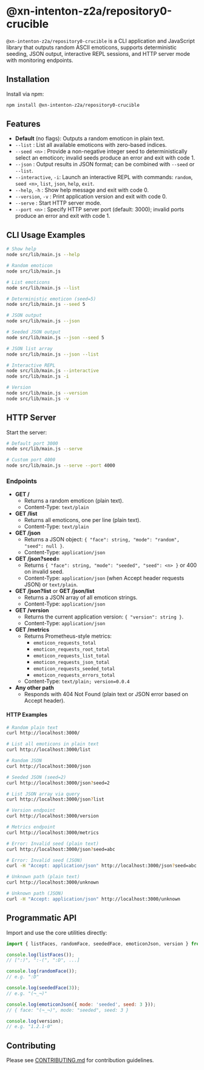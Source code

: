 # @xn-intenton-z2a/repository0-crucible

`@xn-intenton-z2a/repository0-crucible` is a CLI application and JavaScript library that outputs random ASCII emoticons, supports deterministic seeding, JSON output, interactive REPL sessions, and HTTP server mode with monitoring endpoints.

## Installation

Install via npm:

```bash
npm install @xn-intenton-z2a/repository0-crucible
```

## Features

- **Default** (no flags): Outputs a random emoticon in plain text.
- `--list`             : List all available emoticons with zero-based indices.
- `--seed <n>`         : Provide a non-negative integer seed to deterministically select an emoticon; invalid seeds produce an error and exit with code 1.
- `--json`             : Output results in JSON format; can be combined with `--seed` or `--list`.
- `--interactive`, `-i`: Launch an interactive REPL with commands: `random`, `seed <n>`, `list`, `json`, `help`, `exit`.
- `--help`, `-h`       : Show help message and exit with code 0.
- `--version`, `-v`    : Print application version and exit with code 0.
- `--serve`            : Start HTTP server mode.
- `--port <n>`         : Specify HTTP server port (default: 3000); invalid ports produce an error and exit with code 1.

## CLI Usage Examples

```bash
# Show help
node src/lib/main.js --help

# Random emoticon
node src/lib/main.js

# List emoticons
node src/lib/main.js --list

# Deterministic emoticon (seed=5)
node src/lib/main.js --seed 5

# JSON output
node src/lib/main.js --json

# Seeded JSON output
node src/lib/main.js --json --seed 5

# JSON list array
node src/lib/main.js --json --list

# Interactive REPL
node src/lib/main.js --interactive
node src/lib/main.js -i

# Version
node src/lib/main.js --version
node src/lib/main.js -v
``` 

## HTTP Server

Start the server:

```bash
# Default port 3000
node src/lib/main.js --serve

# Custom port 4000
node src/lib/main.js --serve --port 4000
```

### Endpoints

- **GET /**
  - Returns a random emoticon (plain text).
  - Content-Type: `text/plain`
- **GET /list**
  - Returns all emoticons, one per line (plain text).
  - Content-Type: `text/plain`
- **GET /json**
  - Returns a JSON object: `{ "face": string, "mode": "random", "seed": null }`.
  - Content-Type: `application/json`
- **GET /json?seed=<n>**
  - Returns `{ "face": string, "mode": "seeded", "seed": <n> }` or 400 on invalid seed.
  - Content-Type: `application/json` (when Accept header requests JSON) or `text/plain`.
- **GET /json?list** or **GET /json/list**
  - Returns a JSON array of all emoticon strings.
  - Content-Type: `application/json`
- **GET /version**
  - Returns the current application version: `{ "version": string }`.
  - Content-Type: `application/json`
- **GET /metrics**
  - Returns Prometheus-style metrics:
    - `emoticon_requests_total`
    - `emoticon_requests_root_total`
    - `emoticon_requests_list_total`
    - `emoticon_requests_json_total`
    - `emoticon_requests_seeded_total`
    - `emoticon_requests_errors_total`
  - Content-Type: `text/plain; version=0.0.4`
- **Any other path**
  - Responds with 404 Not Found (plain text or JSON error based on Accept header).

#### HTTP Examples

```bash
# Random plain text
curl http://localhost:3000/

# List all emoticons in plain text
curl http://localhost:3000/list

# Random JSON
curl http://localhost:3000/json

# Seeded JSON (seed=2)
curl http://localhost:3000/json?seed=2

# List JSON array via query
curl http://localhost:3000/json?list

# Version endpoint
curl http://localhost:3000/version

# Metrics endpoint
curl http://localhost:3000/metrics

# Error: Invalid seed (plain text)
curl http://localhost:3000/json?seed=abc

# Error: Invalid seed (JSON)
curl -H "Accept: application/json" http://localhost:3000/json?seed=abc

# Unknown path (plain text)
curl http://localhost:3000/unknown

# Unknown path (JSON)
curl -H "Accept: application/json" http://localhost:3000/unknown
``` 

## Programmatic API

Import and use the core utilities directly:

```js
import { listFaces, randomFace, seededFace, emoticonJson, version } from '@xn-intenton-z2a/repository0-crucible';

console.log(listFaces());
// [":)", ":-(", ":D", ...]

console.log(randomFace());
// e.g. ":D"

console.log(seededFace(3));
// e.g. "(¬_¬)"

console.log(emoticonJson({ mode: 'seeded', seed: 3 }));
// { face: "(¬_¬)", mode: "seeded", seed: 3 }

console.log(version);
// e.g. "1.2.1-0"
```

## Contributing

Please see [CONTRIBUTING.md](CONTRIBUTING.md) for contribution guidelines.
